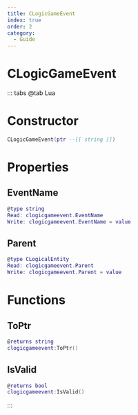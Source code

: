 ```yaml
---
title: CLogicGameEvent
index: true
order: 2
category:
  - Guide
---
```


# CLogicGameEvent

::: tabs
@tab Lua
# Constructor
```lua
CLogicGameEvent(ptr --[[ string ]])
```
# Properties
## EventName 
```lua
@type string
Read: clogicgameevent.EventName
Write: clogicgameevent.EventName = value
```
## Parent 
```lua
@type CLogicalEntity
Read: clogicgameevent.Parent
Write: clogicgameevent.Parent = value
```
# Functions
## ToPtr
```lua
@returns string
clogicgameevent:ToPtr()
```
## IsValid
```lua
@returns bool
clogicgameevent:IsValid()
```

:::